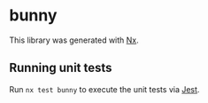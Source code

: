 # bunny

This library was generated with [Nx](https://nx.dev).

## Running unit tests

Run `nx test bunny` to execute the unit tests via [Jest](https://jestjs.io).
